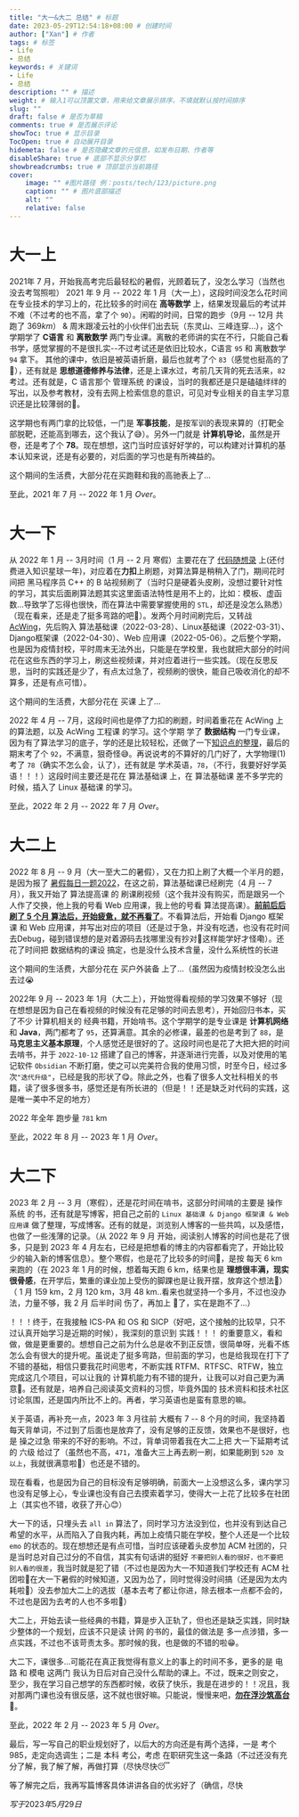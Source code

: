 ```yaml
---
title: "大一&大二 总结" # 标题
date: 2023-05-29T12:54:18+08:00 # 创建时间
author: ["Xan"] # 作者
tags: # 标签
- Life 
- 总结
keywords: # 关键词
- Life 
- 总结
description: "" # 描述
weight: # 输入1可以顶置文章，用来给文章展示排序，不填就默认按时间排序
slug: ""
draft: false # 是否为草稿
comments: true # 是否展示评论
showToc: true # 显示目录
TocOpen: true # 自动展开目录
hidemeta: false # 是否隐藏文章的元信息，如发布日期、作者等
disableShare: true # 底部不显示分享栏
showbreadcrumbs: true # 顶部显示当前路径
cover:
    image: "" #图片路径 例：posts/tech/123/picture.png
    caption: "" # 图片底部描述
    alt: ""
    relative: false
---
```


# 大一上
2021年 7 月，开始我高考完后最轻松的暑假，光顾着玩了，没怎么学习（当然也没去考驾照啦）
2021 年 9 月 -- 2022 年 1 月（大一上），这段时间没怎么花时间在专业技术的学习上的，花比较多的时间在 **高等数学** 上，结果发现最后的考试并不难（不过考的也不高，拿了个 `90`）。闲暇的时间，日常的跑步（9月 -- 12月 共跑了 $369 km$） & 周末跟凌云社的小伙伴们出去玩（东灵山、三峰连穿...），这个学期学了 **C语言** 和 **离散数学** 两门专业课。离散的老师讲的实在不行，只能自己看书学，感觉掌握的不是很扎实--不过考试还是依旧比较水，C语言 `95` 和 离散数学 `94` 拿下。 其他的课中，依旧是被英语折磨，最后也就考了个 `83`（感觉也挺高的了🤣），还有就是 **思想道德修养与法律**，还是上课水过，考前几天背的死去活来，`82` 考过。还有就是，C 语言那个 管理系统 的课设，当时的我都还是只是磕磕绊绊的写出，以及参考教材，没有去网上检索信息的意识，可见对专业相关的自主学习意识还是比较薄弱的🥴。

这学期也有两门拿的比较低，一门是 **军事技能**，是按军训的表现来算的（打靶全部脱靶，还能高到哪去，这个我认了😅）。另外一门就是 **计算机导论**，虽然是开卷，还是考了个 **78**。现在想想，这门当时应该好好学的，可以构建对计算机的基本认知来说，还是有必要的，对后面的学习也是有所裨益的。

这个期间的生活费，大部分花在买跑鞋和我的高驰表上了...

至此，2021 年 7 月 -- 2022 年 1 月 $Over$。

# 大一下
从 2022 年 1 月 -- 3月时间（1 月 -- 2 月 寒假）主要花在了 [代码随想录](https://www.programmercarl.com/) 上(还付费进入知识星球一年)，对应着在**力扣**上刷题，对算法算是稍稍入了门，期间花时间把 黑马程序员 C++ 的 B 站视频刷了（当时只是硬着头皮刷，没想过要针对性的学习，其实后面刷算法题其实这里面语法特性是用不上的，比如：模板、虚函数...导致学了忘得也很快，而在算法中需要掌握使用的 `STL`，却还是没怎么熟悉）（现在看来，还是走了挺多弯路的吧🤔）。发两个月时间刷完后，又转战 [AcWing](https://www.acwing.com/user/myspace/activity/182463/)，先后购入 算法基础课（2022-03-28）、Linux基础课（2022-03-31）、Django框架课（2022-04-30）、Web 应用课（2022-05-06）。之后整个学期，也是因为疫情封校，平时周末无法外出，只能是在学校里，我也就把大部分的时间花在这些东西的学习上，刷这些视频课，并对应着进行一些实践。（现在反思反思，当时的实践还是少了，有点太过急了，视频刷的很快，能自己吸收消化的却不算多，还是有点可惜）。

这个期间的生活费，大部分花在 买课 上了...

2022 年 4 月 -- 7月，这段时间也是停了力扣的刷题，时间着重花在 AcWing 上的算法题，以及 AcWing 工程课 的学习。这个学期 学了 **数据结构** 一门专业课，因为有了算法学习的底子，学的还是比较轻松，还做了一下[知识点的整理](https://github.com/Xancoding/Data-Structures-and-Algorithms)，最后的期末考了个 `92`，不满意，狠奇怪😅。再说说考的不算好的几门好了，大学物理(1) 考了 `78`（确实不怎么会，认了），还有就是 学术英语，`78`，（不行，我要好好学英语！！！）这段时间主要还是花在 算法基础课 上，在 算法基础课 差不多学完的时候，插入了 Linux 基础课 的学习。

至此，2022 年 2 月 -- 2022 年 7 月 $Over$。

# 大二上 
2022 年 8 月 -- 9 月（大一至大二的暑假），又在力扣上刷了大概一个半月的题，是因为报了 [暑假每日一题2022](https://www.acwing.com/activity/content/activity_person/content/431826/1/)，在这之前，算法基础课已经刷完（4 月 -- 7月），我又开始了 算法提高课 的 刷课刷视频（这个我并没有购买，而是跟另一个人作了交换，他上我的号看 Web 应用课，我上他的号看 算法提高课）。**<u>前前后后刷了 5 个月 算法后，开始疲惫，就不再看了</u>**。不看算法后，开始看 Django 框架课 和 Web 应用课，并写出对应的项目（还是过于急，并没有吃透，也没有花时间去Debug，碰到错误想的是对着源码去找哪里没有抄对🤣这样能学好才怪嘞）。还花了时间把 数据结构的课设 搞定，也是没什么技术含量，没什么系统性的长进

这个期间的生活费，大部分花在 买户外装备 上了...（虽然因为疫情封校没怎么出去过😭

2022年 9 月 -- 2023 年 1月（大二上），开始觉得看视频的学习效果不够好（现在想想是因为自己在看视频的时候没有花足够的时间去思考），开始回归书本，买了不少 计算机相关的 经典书籍，开始啃书。这个学期学的是专业课是 **计算机网络** 和 **Java**，两门都考了 `95`，还算满意。其余的必修课，最差的也是考到了 `88`，是 **马克思主义基本原理**，个人感觉还是很好的了。这段时间也是花了大把大把的时间去啃书，并于 `2022-10-12` 搭建了自己的博客，并逐渐进行完善，以及对使用的笔记软件 `Obsidian` 不断打磨，使之可以完美符合我的使用习惯，时至今日，经过多次`"迭代升级"`，已经是我的形状了😋。除此之外，也看了很多人文社科相关的书籍，读了很多很多书，感觉还是有所长进的（但是！！还是缺乏对代码的实践，这是唯一美中不足的地方）

2022 年全年 跑步量 `781` km

至此，2022 年 8 月 -- 2023 年 1 月 $Over$。
# 大二下 
2023 年 2 月 -- 3 月（寒假），还是花时间在啃书，这部分时间啃的主要是 操作系统 的书，还有就是写博客，把自己之前的 `Linux 基础课 & Django 框架课 & Web 应用课` 做了整理，写成博客。还有的就是，浏览别人博客的一些共鸣，以及感悟，也做了一些浅薄的记录。（从 2022 年 9 月 开始，阅读别人博客的时间也是花了很多，只是到 2023 年 4 月左右，已经是把想看的博主的内容都看完了，开始比较少的输入新的博客信息）。整个寒假，也是花了比较多的时间🏃‍，是按 每天 6 km 来跑的（在 2023 年 1 月的时候，想着每天跑 6 km，结果也是 **理想很丰满，现实很骨感**，在开学后，繁重的课业加上受伤的脚踝也是让我开摆，放弃这个想法🤧）（ 1 月 159 km，2 月 120 km，3月 48 km..看来也就坚持一个多月，不过也没办法，力量不够，我 2 月 后半时间 伤了，再加上 🐏了，实在是跑不了...）

！！！终于，在我接触 ICS-PA 和 OS 和 SICP（好吧，这个接触的比较早，只不过认真开始学习是近期的时候），我深刻的意识到 实践！！！ 的重要意义，看和做，做是更重要的。想想自己之前为什么总是收不到正反馈，很简单呀，光看不练怎么会有很大的提升呢。虽说走了挺多弯路，但前面的学习，也是给我现在打下了不错的基础，相信只要我花时间思考，不断实践 RTFM、RTFSC、RTFW，独立完成这几个项目，可以让我的 计算机能力有不错的提升，让我可以对自己更为满意💪。还有就是，培养自己阅读英文资料的习惯，毕竟外国的 技术资料和技术社区讨论氛围，还是国内所比不上的。再者，学习英语也是蛮有意思的嘛。

关于英语，再补充一点，2023 年 3 月往前 大概有 7 -- 8 个月的时间，我坚持着每天背单词，不过到了后面也是放弃了，没有足够的正反馈，效果也不是很好，也是 操之过急 带来的不好的影响。不过，背单词带着我在大二上把 大一下延期考试的 六级 给过了（虽然也不高，`471`，准备大三上再去刷一刷，如果能刷到 `520 及以上`，我就很满意啦🥰）也还是不错的。

现在看看，也是因为自己的目标没有足够明确，前面大一上没想这么多，课内学习也没有足够上心，专业课也没有自己去摸索着学习，使得大一上花了比较多在社团上（其实也不错，收获了开心😊）

大一下的话，只埋头去 `all in` 算法了，同时学习方法没到位，也并没有到达自己希望的水平，从而陷入了自我内耗，再加上疫情只能在学校，整个人还是一个比较 `emo` 的状态的。现在想想还是有点可惜，当时应该硬着头皮参加 ACM 社团的，只是当时总对自己过分的不自信，其实有句话讲的挺好 `不要把别人看的很好，也不要把别人看的很差`，我当时就是犯了错（不过也是因为大一不知道我们学校还有 ACM 社团啦🥴在大一下暑假的时候知道，又因为怂了，同时觉得没时间搞（还是因为太内耗啦🤧）没去参加大二上的选拔（基本去考了都让你进，除去根本一点都不会的，不过也是因为去考的人也不多啦🤣）

大二上，开始去读一些经典的书籍，算是步入正轨了，但也还是缺乏实践，同时缺少整体的一个规划，应该不只是读 计网 的书的，最佳的做法是 多一点涉猎，多一点实践，不过也不该苛责太多。那时候的我，也是做的不错的啦😁。

大二下，课很多...可能花在真正我觉得有意义上的事上的时间不多，更多的是 电路 和 模电 这两门 我认为日后对自己没什么帮助的课上。不过，既来之则安之，至少，我在学习自己想学的东西都时候，收获了快乐，我是在进步的！！况且，我对那两门课也没有很反感，这不就也很好嘛。只能说，慢慢来吧，<u>**勿在浮沙筑高台**</u>💪。

至此，2022 年 2 月 -- 2023 年 5 月 $Over$。

最后，写一写自己的职业规划好了，以后大的方向还是有两个选择，一是 考个 985，走定向选调生；二是 本科 考公，考虑 在职研究生这一条路（不过还没有充分了解，我了解了解，再做打算（尽快尽快😴

等了解完之后，我再写篇博客具体讲讲各自的优劣好了（确信，尽快

$写于 2023 年 5 月 29 日$
